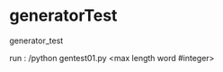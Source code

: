 # generatorTest
generator_test

run :
  <your favorite python path>/python gentest01.py <max length word #integer>
